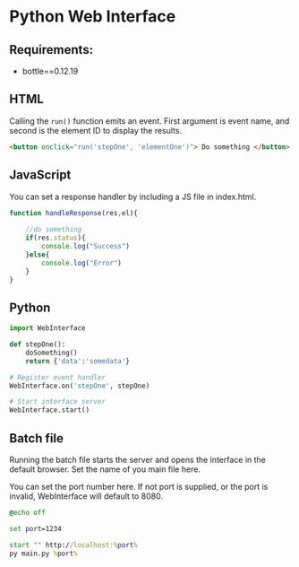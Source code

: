 # Python Web Interface

## Requirements:
- bottle==0.12.19

## HTML 
Calling the `run()` function emits an event. First argument is event name, and second is the element ID to display the results.
```html
<button onclick="run('stepOne', 'elementOne')"> Do something </button>

```

## JavaScript
You can set a response handler by including a JS file in index.html.
```JavaScript
function handleResponse(res,el){
    
    //do something
    if(res.status){
        console.log("Success")
    }else{
        console.log("Error")
    }
}

```

## Python
```py
import WebInterface

def stepOne():
    doSomething()
    return {'data':'somedata'}

# Register event handler
WebInterface.on('stepOne', stepOne)

# Start interface server
WebInterface.start()
```

## Batch file
Running the batch file starts the server and opens the interface in the default browser. Set the name of you main file here. 

You can set the port number here.
If not port is supplied, or the port is invalid, WebInterface will default to 8080.
```bat
@echo off

set port=1234

start "" http://localhost:%port%
py main.py %port%
```